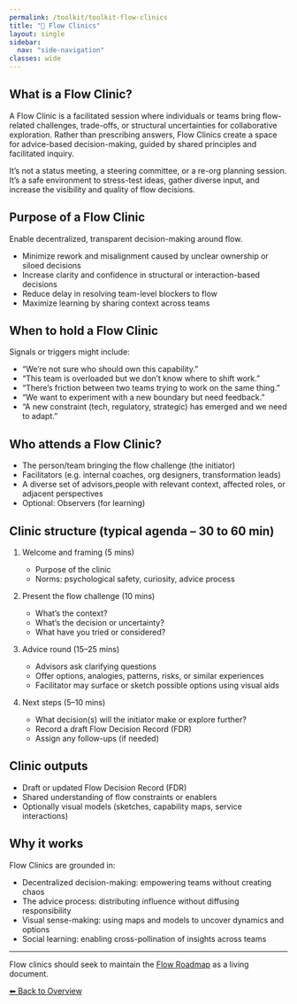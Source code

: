 ```yaml
---
permalink: /toolkit/toolkit-flow-clinics
title: "🏥 Flow Clinics"
layout: single
sidebar:
  nav: "side-navigation"
classes: wide
---
```


## What is a Flow Clinic?

A Flow Clinic is a facilitated session where individuals or teams bring   flow-related challenges, trade-offs, or structural uncertainties for collaborative exploration. Rather than prescribing answers, Flow Clinics create a space for advice-based decision-making, guided by shared principles and facilitated inquiry.

It’s not a status meeting, a steering committee, or a re-org planning session. It’s a safe environment to stress-test ideas, gather diverse input, and increase the visibility and quality of flow decisions.

## Purpose of a Flow Clinic

Enable decentralized, transparent decision-making around flow.

- Minimize rework and misalignment caused by unclear ownership or siloed decisions
- Increase clarity and confidence in structural or interaction-based decisions
- Reduce delay in resolving team-level blockers to flow
- Maximize learning by sharing context across teams

## When to hold a Flow Clinic

Signals or triggers might include:

- “We’re not sure who should own this capability.”
- “This team is overloaded but we don’t know where to shift work.”
- “There’s friction between two teams trying to work on the same thing.”
- “We want to experiment with a new boundary but need feedback.”
- “A new constraint (tech, regulatory, strategic) has emerged and we need to adapt.”

## Who attends a Flow Clinic?

- The person/team bringing the flow challenge (the initiator)
- Facilitators (e.g. internal coaches, org designers, transformation leads)
- A diverse set of advisors,people with relevant context, affected roles, or adjacent perspectives
- Optional: Observers (for learning)

## Clinic structure (typical agenda – 30 to 60 min)

1. Welcome and framing (5 mins)

   - Purpose of the clinic
   - Norms: psychological safety, curiosity, advice process

2. Present the flow challenge (10 mins)

   - What’s the context?
   - What’s the decision or uncertainty?
   - What have you tried or considered?

3. Advice round (15–25 mins)

   - Advisors ask clarifying questions
   - Offer options, analogies, patterns, risks, or similar experiences
   - Facilitator may surface or sketch possible options using visual aids

4. Next steps (5–10 mins)

   - What decision(s) will the initiator make or explore further?
   - Record a draft Flow Decision Record (FDR)
   - Assign any follow-ups (if needed)

## Clinic outputs

- Draft or updated Flow Decision Record (FDR)
- Shared understanding of flow constraints or enablers
- Optionally visual models (sketches, capability maps, service interactions)

## Why it works

Flow Clinics are grounded in:

- Decentralized decision-making: empowering teams without creating chaos
- The advice process: distributing influence without diffusing responsibility
- Visual sense-making: using maps and models to uncover dynamics and options
- Social learning: enabling cross-pollination of insights across teams

---

Flow clinics should seek to maintain the [Flow Roadmap](/docs/flow-decision-roadmap) as a living document.

[⬅ Back to Overview](/docs/overview)
